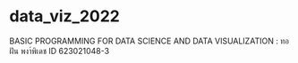 # data_viz_2022
BASIC PROGRAMMING FOR DATA SCIENCE AND DATA VISUALIZATION : ทอฝัน พงา์พิเดช ID 623021048-3
